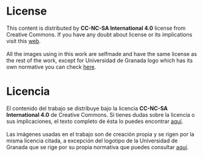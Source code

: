 # License #

This content is distributed by **CC-NC-SA International 4.0** license from Creative Commons. If you have any doubt about license or its implications visit this [web](https://creativecommons.org/licenses/by-nc-sa/4.0/legalcode).
<br><br>
All the images using in this work are selfmade and have the same license as the rest of the work, except for Universidad de Granada logo which has its own normative you can check [here](http://secretariageneral.ugr.es/pages/ivc/normativa).

# Licencia #

El contenido del trabajo se distribuye bajo la licencia **CC-NC-SA International 4.0** de Creative Commons. Si tienes dudas sobre la licencia o sus implicaciones, el texto completo de ésta lo puedes encontrar [aquí](https://creativecommons.org/licenses/by-nc-sa/4.0/legalcode).
<br><br>
Las imágenes usadas en el trabajo son de creación propia y se rigen por la misma licencia citada, a excepción del logotipo de la Universidad de Granada que se rige por su propia normativa que puedes consultar [aquí](http://secretariageneral.ugr.es/pages/ivc/normativa).
